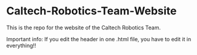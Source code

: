# Caltech-Robotics-Team-Website
This is the repo for the website of the Caltech Robotics Team.

Important info: If you edit the header in one .html file, you have to edit it in everything!!
